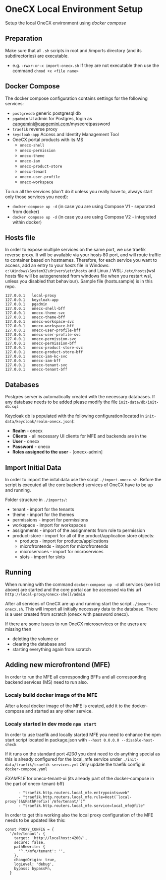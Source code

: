 # OneCX Local Environment Setup

Setup the local OneCX environment using *docker compose*

## Preparation

Make sure that all `.sh` scripts in root and /imports directory (and its subdirectories) are executable.
- e.g. `-rwxr-xr-x import-onecx.sh`
If they are not executable then use the command `chmod +x <file name>`

## Docker Compose

The docker compose configuration contains settings for the following services:

- `postgresdb` generic postgresql db
- `pgadmin` UI admin for Postgres, login as capgemini@capgemini.com/mysecretpassword
- `traefik` reverse proxy
- `keycloak-app` Access and Identity Management Tool
- OneCX portal products with its MS
  - `onecx-shell`
  - `onecx-permission`
  - `onecx-theme`
  - `onecx-iam`
  - `onecx-product-store`
  - `onecx-tenant`
  - `onecx-user-profile`
  - `onecx-workspace`

To run all the services (don't do it unless you really have to, always start only those services you need):

- `docker-compose up -d` (in case you are using Compose V1 - separated from docker)
- `docker compose up -d` (in case you are using Compose V2 - integrated within docker)

## Hosts file

In order to expose multiple services on the same port, we use traefik reverse proxy. It will be available via your hosts 80 port, and will route traffic to container based on hostnames.
Therefore, for each service you want to access, add an entry to your *hosts* file in Windows: `c:\Windows\System32\drivers\etc\hosts` and Linux / WSL: `/etc/hosts`(wsl hosts file will be autogenerated from windows file when you restart wsl, unless you disabled that behaviour). Sample file (hosts.sample) is in this repo.

```
127.0.0.1   local-proxy
127.0.0.1   keycloak-app
127.0.0.1   pgadmin
127.0.0.1   onecx-shell-bff
127.0.0.1   onecx-theme-svc
127.0.0.1   onecx-theme-bff
127.0.0.1   onecx-workspace-svc
127.0.0.1   onecx-workspace-bff
127.0.0.1   onecx-user-profile-bff
127.0.0.1   onecx-user-profile-svc
127.0.0.1   onecx-permission-svc
127.0.0.1   onecx-permission-bff
127.0.0.1   onecx-product-store-svc
127.0.0.1   onecx-product-store-bff
127.0.0.1   onecx-iam-kc-svc
127.0.0.1   onecx-iam-bff
127.0.0.1   onecx-tenant-svc
127.0.0.1   onecx-tenant-bff
```

## Databases

Postgres server is automatically created with the necessary databases.
If any database needs to be added please modify the file `init-data/db/init-db.sql`

Keycloak db is populated with the following configuration(located in `init-data/keycloak/realm-onecx.json`):

- **Realm** - onecx
- **Clients** - all necessary UI clients for MFE and backends are in the
- **User** - onecx
- **Password** - onecx
- **Roles assigned to the user** - [onecx-admin]

## Import Initial Data

In order to import the inital data use the script `./import-onecx.sh`. Before the script is executed all the core backend services of OneCX have to be up and running.

Folder structure in `./imports/`:
* tenant - import for the tenants
* theme - import for the themes
* permissions - import for permissions
* workspace - import for workspaces
* assignments - import of the assignments from role to permission
* product-store - import for all of the product/application store objects:
  * products - import for products/applications
  * microfrontends - import for microfrontends
  * microservices - import for microservices
  * slots - import for slots

## Running

When running with the command `docker-compose up -d` all services (see list above) are started and the core portal can be accessed via this url `http://local-proxy/onecx-shell/admin`

After all services of OneCX are up and running start the script `./import-onecx.sh`.
This will import all initially necessary data to the database.
There is a user created from scratch (onecx with password onecx).

If there are some issues to run OneCX microservices or the users are missing then
* deleting the volume or 
* clearing the database and
* starting everything again from scratch

## Adding new microfrontend (MFE)

In order to run the MFE all corresponding BFFs and all corresponding backend services (MS) need to run also.

### Localy build docker image of the MFE

After a local docker image of the MFE is created, add it to the docker-compose and started as any other service.

### Localy started in dev mode `npm start`

In order to use traefik and locally started MFE you need to enhance the npm start script located in package.json with `--host 0.0.0.0 --disable-host-check`

If it runs on the standard port *4200* you dont need to do anything special as this is already configured for the local_mfe service under `./init-data/traefik/traefik-services.yml`
Only update the traefik config in `docker-compose.yaml`

*EXAMPLE* for onecx-tenant-ui (its already part of the docker-compose in the part of onecx-tenant-bff)
```
	  - "traefik.http.routers.local_mfe.entrypoints=web"
      - "traefik.http.routers.local_mfe.rule=Host(`local-proxy`)&&PathPrefix(`/mfe/tenant/`)"
      - "traefik.http.routers.local_mfe.service=local_mfe@file"
```

In order to get this working also the local proxy configuration of the MFE needs to be updated like this:
```
const PROXY_CONFIG = {
  '/mfe/tenant': {
    target: 'http://localhost:4200/',
    secure: false,
    pathRewrite: {
      '^.*/mfe/tenant': '',
    },
    changeOrigin: true,
    logLevel: 'debug',
    bypass: bypassFn,
  }
```
